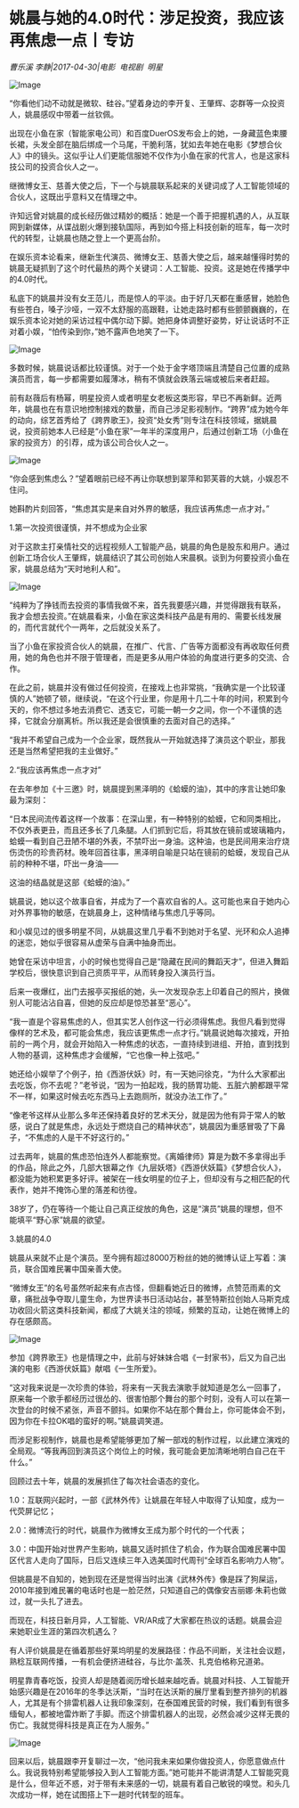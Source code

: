 # 姚晨与她的4.0时代：涉足投资，我应该再焦虑一点丨专访

*曹乐溪 李静|2017-04-30|电影 
                                                电视剧 
                                                明星*

![Image](http://static.ylzbl.com/uploads/ueditor/php/upload/image/20170707/1499422432771544.jpeg)

“你看他们动不动就是微软、硅谷。”望着身边的李开复、王肇辉、宓群等一众投资人，姚晨感叹中带着一丝钦佩。

出现在小鱼在家（智能家电公司）和百度DuerOS发布会上的她，一身藏蓝色束腰长裙，头发全部在脑后绑成一个马尾，干脆利落，犹如去年她在电影《梦想合伙人》中的镜头。这似乎让人们更能信服她不仅作为小鱼在家的代言人，也是这家科技公司的投资合伙人之一。

继微博女王、慈善大使之后，下一个与姚晨联系起来的关键词成了人工智能领域的合伙人，这既出乎意料又在情理之中。

许知远曾对姚晨的成长经历做过精妙的概括：她是一个善于把握机遇的人，从互联网到新媒体，从谍战剧火爆到接轨国际，再到如今搭上科技创新的班车，每一次时代的转型，让姚晨也随之登上一个更高台阶。

在娱乐资本论看来，继新生代演员、微博女王、慈善大使之后，越来越懂得时势的姚晨无疑抓到了这个时代最热的两个关键词：人工智能、投资。这是她在传播学中的4.0时代。

私底下的姚晨并没有女王范儿，而是惊人的平淡。由于好几天都在重感冒，她脸色有些苍白，嗓子沙哑，一双不太舒服的高跟鞋，让她走路时都有些颤颤巍巍的，在娱乐资本论对她的采访过程中偶尔动下脚。她把身体调整好姿势，好让说话时不正对着小娱，“怕传染到你，”她不露声色地笑了一下。

![Image](http://p3.pstatp.com/large/22d600046e827e7b4c5c)

多数时候，姚晨说话都比较谨慎。对于一个处于金字塔顶端且清楚自己位置的成熟演员而言，每一步都需要如履薄冰，稍有不慎就会跌落云端或被后来者赶超。

前有赵薇后有杨幂，明星投资人或者明星女老板这类形容，早已不再新鲜。近两年，姚晨也在有意识地控制接戏的数量，而自己涉足影视制作。“跨界”成为她今年的动向，综艺首秀给了《跨界歌王》，投资“处女秀”则专注在科技领域，据姚晨说，投资前她本人已经是“小鱼在家”一年半的深度用户，后通过创新工场（小鱼在家的投资方）的引荐，成为该公司合伙人之一。

![Image](http://p3.pstatp.com/large/22d9000202e34a661a7c)

“你会感到焦虑么？”望着眼前已经不再让你联想到翠萍和郭芙蓉的大姚，小娱忍不住问。

她斟酌片刻回答，“焦虑其实是来自对外界的敏感，我应该再焦虑一点才对。”

1.第一次投资很谨慎，并不想成为企业家

对于这款主打亲情社交的远程视频人工智能产品，姚晨的角色是股东和用户。通过创新工场合伙人王肇辉，姚晨结识了其公司创始人宋晨枫。谈到为何要投资小鱼在家，姚晨总结为“天时地利人和”。

![Image](http://p9.pstatp.com/large/22d600046e85c40a9c29)

“纯粹为了挣钱而去投资的事情我做不来，首先我要感兴趣，并觉得跟我有联系，我才会想去投资。”在姚晨看来，小鱼在家这类科技产品是有用的、需要长线发展的，而代言就代个一两年，之后就没关系了。

当了小鱼在家投资合伙人的姚晨，在推广、代言、广告等方面都没有再收取任何费用，她的角色也并不限于管理者，而是更多从用户体验的角度进行更多的交流、合作。

在此之前，姚晨并没有做过任何投资，在接戏上也非常挑，“我确实是一个比较谨慎的人”她顿了顿，继续说，“在这个行业里，你是用十几二十年的时间，积累到今天的，你不想过多地去消费它、透支它，可能一朝一夕之间，你一个不谨慎的选择，它就会分崩离析。所以我还是会很慎重的去面对自己的选择。”

“我并不希望自己成为一个企业家，既然我从一开始就选择了演员这个职业，那我还是当然希望把我的主业做好。”

2.“我应该再焦虑一点才对”

在去年参加《十三邀》时，姚晨提到黑泽明的《蛤蟆的油》，其中的序言让她印象最为深刻：

“日本民间流传着这样一个故事：在深山里，有一种特别的蛤蟆，它和同类相比，不仅外表更丑，而且还多长了几条腿。人们抓到它后，将其放在镜前或玻璃箱内，蛤蟆一看到自己丑陋不堪的外表，不禁吓出一身油。这种油，也是民间用来治疗烧伤烫伤的珍贵药材。晚年回首往事，黑泽明自喻是只站在镜前的蛤蟆，发现自己从前的种种不堪，吓出一身油——

这油的结晶就是这部《蛤蟆的油》。”

姚晨说，她以这个故事自省，并成为了一个喜欢自省的人。这可能也来自于她内心对外界事物的敏感，在姚晨身上，这种情绪与焦虑几乎等同。

和小娱见过的很多明星不同，从姚晨这里几乎看不到她对于名望、光环和众人追捧的迷恋，她似乎很容易从虚荣与自满中抽身而出。

她曾在采访中坦言，小的时候也觉得自己是“隐藏在民间的舞蹈天才”，但进入舞蹈学校后，很快意识到自己资质平平，从而转身投入演员行当。

后来一夜爆红，出门去报亭买报纸的她，头一次发现杂志上印着自己的照片，换做别人可能沾沾自喜，但她的反应却是惊恐甚至“恶心”。

“我一直是个容易焦虑的人，但其实艺人创作这一行必须得焦虑。我但凡看到觉得像样的艺术及，都可能会焦虑，我应该更焦虑一点才行。”姚晨说她每次接戏，开拍前的一两个月，就会开始陷入一种焦虑的状态，一直持续到进组、开拍，直到找到人物的基调，这种焦虑才会缓解，“它也像一种上弦吧。”

她还给小娱举了个例子，拍《西游伏妖》时，有一天她问徐克，“为什么大家都出去吃饭，你不去呢？”老爷说，“因为一拍起戏，我的肠胃功能、五脏六腑都跟平常不一样，如果这时候去吃东西马上去跑厕所，就没办法工作了。”

“像老爷这样从业那么多年还保持着良好的艺术天分，就是因为他有异于常人的敏感，说白了就是焦虑，永远处于燃烧自己的精神状态”，姚晨因为重感冒吸了下鼻子，“不焦虑的人是干不好这行的。”

过去两年，姚晨的焦虑恐怕连外人都能察觉。《离婚律师》算是为数不多拿得出手的作品，除此之外，几部大银幕之作《九层妖塔》《西游伏妖篇》《梦想合伙人》，都没能为她积累更多好评。被架在一线女明星的位子上，但却没有与之相匹配的代表作，她并不掩饰心里的落差和彷徨。

38岁了，仍在等待一个能让自己真正绽放的角色，这是“演员”姚晨的理想，但不能填平“野心家”姚晨的欲望。

3.姚晨的4.0

姚晨从来就不止是个演员。至今拥有超过8000万粉丝的她的微博认证上写着：演员，联合国难民署中国亲善大使。

“微博女王”的名号虽然听起来有点古怪，但翻看她近日的微博，点赞范雨素的文章，痛批战争夺取儿童生命，为世界读书日活动站台，甚至特斯拉创始人马斯克成功收回火箭这类科技新闻，都成了大姚关注的领域，频繁的互动，让她在微博上的存在感颇高。

![Image](http://p3.pstatp.com/large/24280001cbf64dc6ffc7)

参加《跨界歌王》也是情理之中，此前与好妹妹合唱《一封家书》，后又为自己出演的电影《西游伏妖篇》献唱《一生所爱》。

“这对我来说是一次珍贵的体验，将来有一天我去演歌手就知道是怎么一回事了，原来每一个歌手都经历过很怂的、很害怕那个舞台的那个时刻，没有人可以在第一次登台的时候不紧张，声音不颤抖。如果你不站在那个舞台上，你可能体会不到，因为你在卡拉OK唱的蛮好的啊。”姚晨调笑道。

而涉足影视制作，姚晨也是希望能够更加了解一部戏的制作过程，以此建立演戏的全局观。“等我再回到演员这个岗位上的时候，我可能会更加清晰地明白自己在干什么。”

回顾过去十年，姚晨的发展抓住了每次社会语态的变化。

1.0：互联网兴起时，一部《武林外传》让姚晨在年轻人中取得了认知度，成为一代荧屏记忆；

2.0：微博流行的时代，姚晨作为微博女王成为那个时代的一个代表；

3.0：中国开始对世界产生影响，姚晨又适时抓住了机会，作为联合国难民署中国区代言人走向了国际，日后又连续三年入选美国时代周刊“全球百名影响力人物”。

但姚晨是不自知的，她到现在还是觉得当时出演《武林外传》像是踩了狗屎运，2010年接到难民署的电话时也是一脸茫然，只知道自己的偶像安吉丽娜·朱莉也做过，就一头扎了进去。

而现在，科技日新月异，人工智能、VR/AR成了大家都在热议的话题。姚晨会迎来她职业生涯的第四次机遇么？

有人评价姚晨是在循着那些好莱坞明星的发展路径：作品不间断，关注社会议题，熟稔互联网传播，一有机会便挤进硅谷，与比尔·盖茨、扎克伯格称兄道弟。

明星靠青春吃饭，投资人却是随着阅历增长越来越吃香。姚晨对科技、人工智能开始感兴趣是在2016年的冬季达沃斯，“当时在达沃斯的展厅里看到整齐排列的机器人，尤其是有个排雷机器人让我印象深刻，在泰国难民营的时候，我们看到有很多缅甸人，都被地雷炸断了手脚。而这个排雷机器人的出现，必然会减少这样无畏的伤亡。我就觉得科技是真正在为人服务。”

![Image](http://p3.pstatp.com/large/24280001cbf70f56a2d3)

回来以后，姚晨跟李开复聊过一次，“他问我未来如果你做投资人，你愿意做点什么。我说我特别希望能够投入到人工智能方面。”她可能并不能讲清楚人工智能究竟是什么，但年近不惑，对于带有未来感的一切，姚晨有着自己敏锐的嗅觉。和头几次成功一样，她在试图搭上下一趟时代转型的班车。

